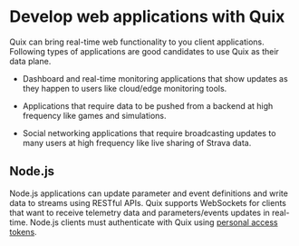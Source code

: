 # Develop web applications with Quix

Quix can bring real-time web functionality to you client applications. Following types of applications are good candidates to use Quix as their data plane.

  - Dashboard and real-time monitoring applications that show updates as
    they happen to users like cloud/edge monitoring tools.

  - Applications that require data to be pushed from a backend at high
    frequency like games and simulations.

  - Social networking applications that require broadcasting updates to
    many users at high frequency like live sharing of Strava data.

## Node.js

Node.js applications can update parameter and event definitions and write data to streams using RESTful APIs. Quix supports WebSockets for clients that want to receive telemetry data and parameters/events updates in real-time. Node.js clients must authenticate with Quix using [personal access tokens](../how-to/personal-access-token-pat.md).
